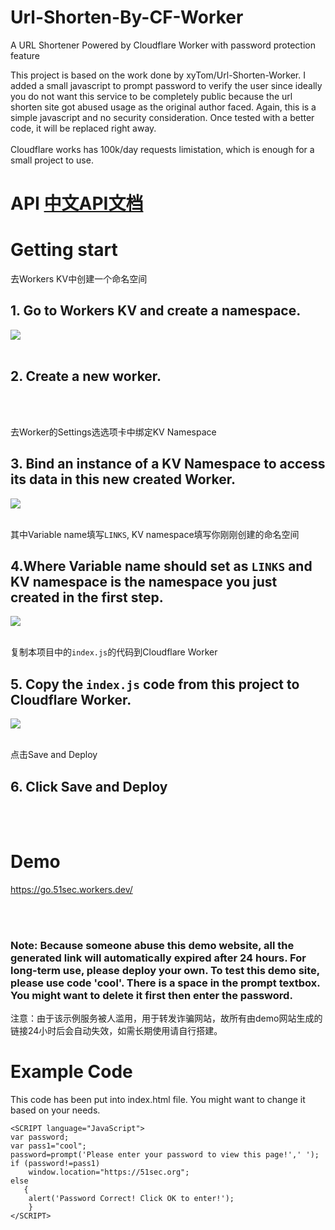# Url-Shorten-By-CF-Worker
A URL Shortener Powered by Cloudflare Worker with password protection feature

This project is based on the work done by xyTom/Url-Shorten-Worker. I added a small javascript to prompt password to verify the user since ideally you do not want this service to be completely public because the url shorten site got abused usage as the original author faced. Again, this is a simple javascript and no security consideration. Once tested with a better code, it will be replaced right away. 
<br/>
<br/>
Cloudflare works has 100k/day requests limistation, which is enough for a small project to use. 
  
# API  [中文API文档](API.md)
  
# Getting start
去Workers KV中创建一个命名空间  
## 1. Go to Workers KV and create a namespace.
<img src="https://cdn.jsdelivr.net/npm/imst@0.0.4/20201205232805.png">
  
  <br/>
  <br/>
  
## 2. Create a new worker.

  <br/>
  <br/>
  
  
去Worker的Settings选选项卡中绑定KV Namespace  
## 3. Bind an instance of a KV Namespace to access its data in this new created Worker.
<img src="https://cdn.jsdelivr.net/npm/imst@0.0.4/20201205232536.png">

  <br/>
  <br/>


其中Variable name填写`LINKS`, KV namespace填写你刚刚创建的命名空间
## 4.Where Variable name should set as `LINKS` and KV namespace is the namespace you just created in the first step.
<img src="https://cdn.jsdelivr.net/npm/imst@0.0.4/20201205232704.png">



  <br/>
  <br/>

复制本项目中的`index.js`的代码到Cloudflare Worker 
## 5. Copy the `index.js` code from this project to Cloudflare Worker. 
<img src="https://photos.51sec.org/file/test1-51sec/2021/09/chrome_EN7fWx3qnx.png">



  <br/>
  <br/>

点击Save and Deploy
## 6. Click Save and Deploy



  <br/>
  <br/>

# Demo
  
  https://go.51sec.workers.dev/
  
  <br/>
  <br/>
 
### Note: Because someone abuse this demo website, all the generated link will automatically expired after 24 hours. For long-term use, please deploy your own. To test this demo site, please use code 'cool'. There is a space in the prompt textbox. You might want to delete it first then enter the password.

注意：由于该示例服务被人滥用，用于转发诈骗网站，故所有由demo网站生成的链接24小时后会自动失效，如需长期使用请自行搭建。



# Example Code
This code has been put into index.html file. You might want to change it based on your needs.
```
<SCRIPT language="JavaScript">
var password;
var pass1="cool";
password=prompt('Please enter your password to view this page!',' ');
if (password!=pass1)
    window.location="https://51sec.org";
else
   {
    alert('Password Correct! Click OK to enter!');
    }
</SCRIPT>

```
<br/>

